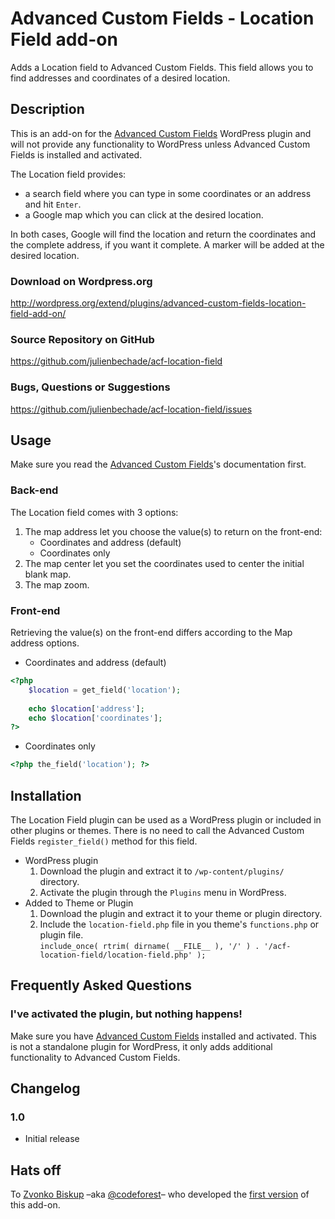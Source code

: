 ﻿Advanced Custom Fields - Location Field add-on
==============================================

Adds a Location field to Advanced Custom Fields. This field allows you to find addresses and coordinates of a desired location.

Description
-----------

This is an add-on for the [Advanced Custom Fields](http://wordpress.org/extend/plugins/advanced-custom-fields/)
WordPress plugin and will not provide any functionality to WordPress unless Advanced Custom Fields is installed
and activated.

The Location field provides:

* a search field where you can type in some coordinates or an address and hit `Enter`. 
* a Google map which you can click at the desired location.

In both cases, Google will find the location and return the coordinates and the complete address, if you want it complete. A marker will be added at the desired location.

### Download on Wordpress.org
http://wordpress.org/extend/plugins/advanced-custom-fields-location-field-add-on/

### Source Repository on GitHub
https://github.com/julienbechade/acf-location-field

### Bugs, Questions or Suggestions
https://github.com/julienbechade/acf-location-field/issues

Usage
-----

Make sure you read the [Advanced Custom Fields](http://www.advancedcustomfields.com/docs/getting-started/)'s documentation first.

### Back-end

The Location field comes with 3 options:

1. The map address let you choose the value(s) to return on the front-end:
	* Coordinates and address (default)
	* Coordinates only
2. The map center let you set the coordinates used to center the initial blank map.
2. The map zoom.

### Front-end

Retrieving the value(s) on the front-end differs according to the Map address options.

* Coordinates and address (default)
``` php
<?php
	$location = get_field('location');
	
	echo $location['address'];
	echo $location['coordinates'];
?>
```
* Coordinates only
``` php
<?php the_field('location'); ?>
```

Installation
------------

The Location Field plugin can be used as a WordPress plugin or included in other plugins or themes.
There is no need to call the Advanced Custom Fields `register_field()` method for this field.

* WordPress plugin
	1. Download the plugin and extract it to `/wp-content/plugins/` directory.
	2. Activate the plugin through the `Plugins` menu in WordPress.
* Added to Theme or Plugin
	1. Download the plugin and extract it to your theme or plugin directory.
	2. Include the `location-field.php` file in you theme's `functions.php` or plugin file.  
	   `include_once( rtrim( dirname( __FILE__ ), '/' ) . '/acf-location-field/location-field.php' );`

Frequently Asked Questions
--------------------------

### I've activated the plugin, but nothing happens!

Make sure you have [Advanced Custom Fields](http://wordpress.org/extend/plugins/advanced-custom-fields/) installed and
activated. This is not a standalone plugin for WordPress, it only adds additional functionality to Advanced Custom Fields.

Changelog
---------

### 1.0

* Initial release

Hats off
---------

To [Zvonko Biskup](http://codeforest.net) –aka [@codeforest](https://github.com/codeforest)– who developed the [first version](http://www.codeforest.net/wordpress-how-to-make-custom-post-field-using-advanced-custom-fields-plugin) of this add-on.